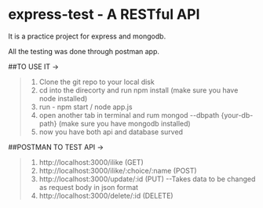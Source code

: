 # express-test - A RESTful API

It is a practice project for express and mongodb.

All the testing was done through postman app.

##TO USE IT ->

> 1. Clone the git repo to your local disk
> 2. cd into the direcorty and run npm install (make sure you have node installed)
> 3. run - npm start / node app.js
> 4. open another tab in terminal and rum mongod --dbpath {your-db-path} (make sure you have mongodb installed)
> 5. now you have both api and database surved

##POSTMAN TO TEST API ->

> 1. http://localhost:3000/ilike  (GET)
> 2. http://localhost:3000/ilike/:choice/:name  (POST)
> 3. http://localhost:3000/update/:id  (PUT)  --Takes data to be changed as request body in json format
> 4. http://localhost:3000/delete/:id  (DELETE)
